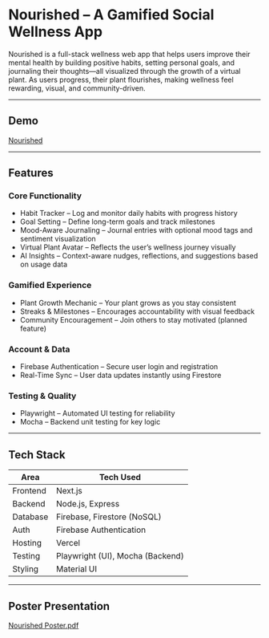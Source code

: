 # Nourished – A Gamified Social Wellness App

Nourished is a full-stack wellness web app that helps users improve their mental health by building positive habits, setting personal goals, and journaling their thoughts—all visualized through the growth of a virtual plant. As users progress, their plant flourishes, making wellness feel rewarding, visual, and community-driven.


---

## Demo

[Nourished](capstone2025.vercel.app)

---

## Features

### Core Functionality
- Habit Tracker – Log and monitor daily habits with progress history
- Goal Setting – Define long-term goals and track milestones
- Mood-Aware Journaling – Journal entries with optional mood tags and sentiment visualization
- Virtual Plant Avatar – Reflects the user’s wellness journey visually
- AI Insights – Context-aware nudges, reflections, and suggestions based on usage data

### Gamified Experience
- Plant Growth Mechanic – Your plant grows as you stay consistent
- Streaks & Milestones – Encourages accountability with visual feedback
- Community Encouragement – Join others to stay motivated (planned feature)

### Account & Data
- Firebase Authentication – Secure user login and registration
- Real-Time Sync – User data updates instantly using Firestore

### Testing & Quality
- Playwright – Automated UI testing for reliability
- Mocha – Backend unit testing for key logic

---

## Tech Stack

| Area           | Tech Used                          |
|----------------|------------------------------------|
| Frontend       | Next.js                            |
| Backend        | Node.js, Express                   |
| Database       | Firebase, Firestore (NoSQL)        |
| Auth           | Firebase Authentication            |
| Hosting        | Vercel                             |
| Testing        | Playwright (UI), Mocha (Backend)   |
| Styling        | Material UI                        |

---

## Poster Presentation

[Nourished Poster.pdf](https://github.com/user-attachments/files/20642692/Nourished.Poster.pdf)

